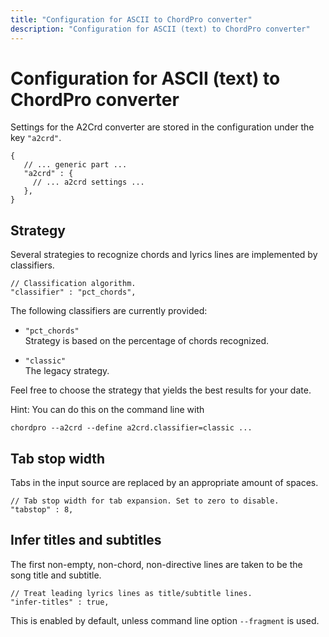 ```yaml
---
title: "Configuration for ASCII to ChordPro converter"
description: "Configuration for ASCII (text) to ChordPro converter"
---
```


# Configuration for ASCII (text) to ChordPro converter

Settings for the A2Crd converter are stored in the configuration under
the key `"a2crd"`.

    {
       // ... generic part ...
       "a2crd" : {
         // ... a2crd settings ...
       },
    }

## Strategy

Several strategies to recognize chords and lyrics lines are
implemented by classifiers. 

	// Classification algorithm.
	"classifier" : "pct_chords",

The following classifiers are currently provided:

* `"pct_chords"`  
Strategy is based on the percentage of chords recognized.

* `"classic"`  
The legacy strategy.

Feel free to choose the strategy that yields the best results for your
date.

Hint: You can do this on the command line with

    chordpro --a2crd --define a2crd.classifier=classic ...

## Tab stop width

Tabs in the input source are replaced by an appropriate amount of
spaces.

	// Tab stop width for tab expansion. Set to zero to disable.
	"tabstop" : 8,

## Infer titles and subtitles

The first non-empty, non-chord, non-directive
lines are taken to be the song title and subtitle.

	// Treat leading lyrics lines as title/subtitle lines.
	"infer-titles" : true,

This is enabled by default, unless command line option `--fragment`
is used.
